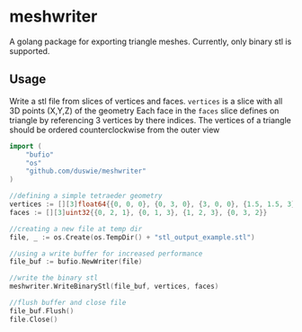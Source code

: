 # meshwriter
A golang package for exporting triangle meshes. Currently, only binary stl is supported.

## Usage
Write a stl file from slices of vertices and faces.
`vertices` is a slice with all 3D points (X,Y,Z) of the geometry 
Each face in the `faces` slice defines on triangle by referencing 3 vertices by there indices.
The vertices of a triangle should be ordered counterclockwise from the outer view
```go
import (
	"bufio"
	"os"
	"github.com/duswie/meshwriter"
)

//defining a simple tetraeder geometry
vertices := [][3]float64{{0, 0, 0}, {0, 3, 0}, {3, 0, 0}, {1.5, 1.5, 3}}
faces := [][3]uint32{{0, 2, 1}, {0, 1, 3}, {1, 2, 3}, {0, 3, 2}}

//creating a new file at temp dir
file, _ := os.Create(os.TempDir() + "stl_output_example.stl")

//using a write buffer for increased performance
file_buf := bufio.NewWriter(file)

//write the binary stl
meshwriter.WriteBinaryStl(file_buf, vertices, faces)

//flush buffer and close file
file_buf.Flush()
file.Close()
```